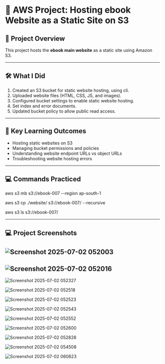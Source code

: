 # 🚀 AWS Project: Hosting ebook Website as a Static Site on S3

## 📌 **Project Overview**
This project hosts the **ebook main website** as a static site using Amazon S3.

---

## 🛠 **What I Did**
1. Created an S3 bucket for static website hosting, using cli.
2. Uploaded website files (HTML, CSS, JS, and images).
3. Configured bucket settings to enable static website hosting.
4. Set index and error documents.
5. Updated bucket policy to allow public read access.

---

## 🔑 **Key Learning Outcomes**
- Hosting static websites on S3
- Managing bucket permissions and policies
- Understanding website endpoint URLs vs object URLs
- Troubleshooting website hosting errors

---

## 💻 **Commands Practiced**

aws s3 mb s3://ebook-007 --region ap-south-1

aws s3 cp ./website/ s3://ebook-007/ --recursive

aws s3 ls s3://ebook-007/

---

## 💻 **Project Screenshots**

![Screenshot 2025-07-02 052003](https://github.com/user-attachments/assets/6bc44ea7-cbbe-4c91-9fbb-c5c11e80abe8)
---

![Screenshot 2025-07-02 052016](https://github.com/user-attachments/assets/30d2f432-4439-4421-9842-2ccadaac079a)
---

![Screenshot 2025-07-02 052327](https://github.com/user-attachments/assets/8e876a04-b3ba-48b3-ae85-a0dcea784013)

![Screenshot 2025-07-02 052518](https://github.com/user-attachments/assets/594de6d7-34a9-47eb-989e-41565951899a)

![Screenshot 2025-07-02 052523](https://github.com/user-attachments/assets/aa749572-e983-4495-b743-4c438cb1f98e)

![Screenshot 2025-07-02 052543](https://github.com/user-attachments/assets/08eeb3fa-f863-4932-be8f-3acb6a41a213)

![Screenshot 2025-07-02 052552](https://github.com/user-attachments/assets/b649846a-efa6-4bbe-b7c2-a7d171849be5)

![Screenshot 2025-07-02 052600](https://github.com/user-attachments/assets/8b587a8b-f80d-45ed-a37a-ab647722125e)

![Screenshot 2025-07-02 052828](https://github.com/user-attachments/assets/4f68f049-d135-458d-8ec5-f52f75b9ef43)

![Screenshot 2025-07-02 054508](https://github.com/user-attachments/assets/131c328b-035a-4015-bc9f-cc20339a3427)

![Screenshot 2025-07-02 060623](https://github.com/user-attachments/assets/c0b8c84c-283d-45c9-9a9e-c5bd9eda587d)












